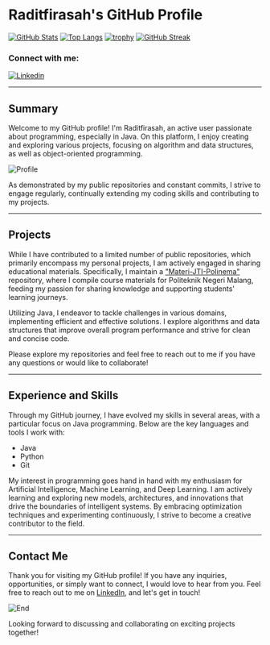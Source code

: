 # Raditfirasah's GitHub Profile

[![GitHub Stats](https://github-readme-stats.vercel.app/api?username=Raditfirasah)](https://github.com/Raditfirasah)
[![Top Langs](https://github-readme-stats.vercel.app/api/top-langs/?username=Raditfirasah&layout=compact&hide=html)](https://github.com/Raditfirasah)
[![trophy](https://github-profile-trophy.vercel.app/?username=Raditfirasah)](https://github.com/Raditfirasah)
[![GitHub Streak](https://streak-stats.demolab.com/?user=Raditfirasah)](https://github.com/Raditfirasah)

### Connect with me:
[![Linkedin](https://img.shields.io/badge/-LinkedIn-0077B5?style=for-the-badge&logo=linkedin&logoColor=white)](https://www.linkedin.com/in/radit-f-000817188/)

---

## Summary

Welcome to my GitHub profile! I'm Raditfirasah, an active user passionate about programming, especially in Java. On this platform, I enjoy creating and exploring various projects, focusing on algorithm and data structures, as well as object-oriented programming.

![Profile](https://github.com/Raditfirasah/Raditfirasah/blob/main/Profile.PNG)

As demonstrated by my public repositories and constant commits, I strive to engage regularly, continually extending my coding skills and contributing to my projects.

---

## Projects

While I have contributed to a limited number of public repositories, which primarily encompass my personal projects, I am actively engaged in sharing educational materials. Specifically, I maintain a ["Materi-JTI-Polinema"](https://github.com/Raditfirasah/Materi-JTI-Polinema) repository, where I compile course materials for Politeknik Negeri Malang, feeding my passion for sharing knowledge and supporting students' learning journeys.

Utilizing Java, I endeavor to tackle challenges in various domains, implementing efficient and effective solutions. I explore algorithms and data structures that improve overall program performance and strive for clean and concise code.

Please explore my repositories and feel free to reach out to me if you have any questions or would like to collaborate!

---

## Experience and Skills

Through my GitHub journey, I have evolved my skills in several areas, with a particular focus on Java programming. Below are the key languages and tools I work with:

- Java
- Python
- Git

My interest in programming goes hand in hand with my enthusiasm for Artificial Intelligence, Machine Learning, and Deep Learning. I am actively learning and exploring new models, architectures, and innovations that drive the boundaries of intelligent systems. By embracing optimization techniques and experimenting continuously, I strive to become a creative contributor to the field.

---

## Contact Me

Thank you for visiting my GitHub profile! If you have any inquiries, opportunities, or simply want to connect, I would love to hear from you. Feel free to reach out to me on [LinkedIn](https://www.linkedin.com/in/radit-f-000817188/), and let's get in touch!

![End](https://github.com/Raditfirasah/Raditfirasah/blob/main/End.PNG)

Looking forward to discussing and collaborating on exciting projects together!
